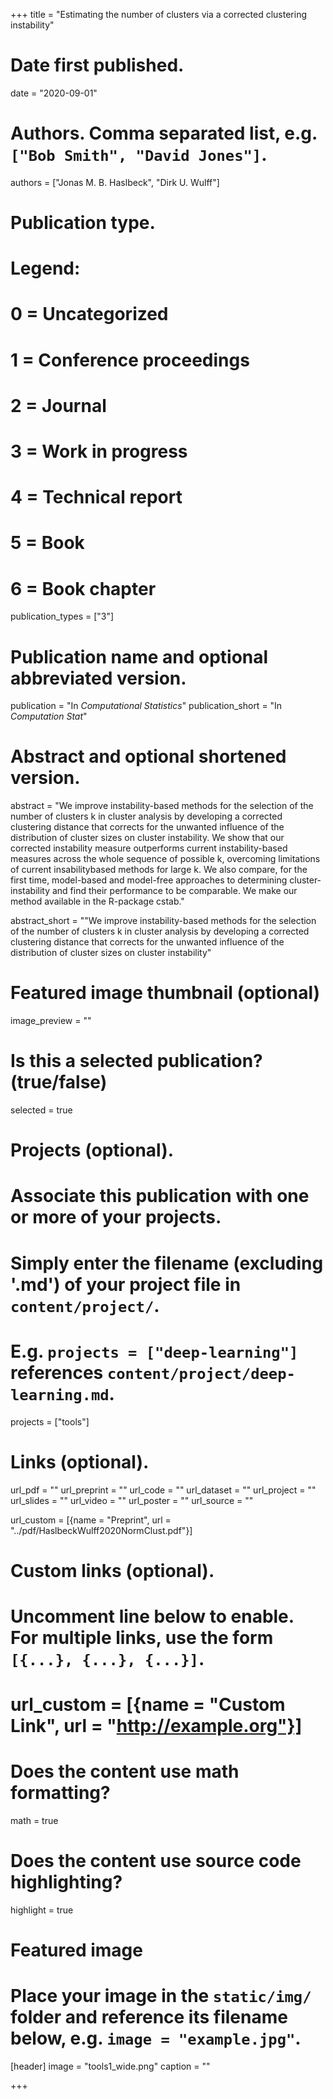 +++
title = "Estimating the number of clusters via a corrected clustering instability"

# Date first published.
date = "2020-09-01"

# Authors. Comma separated list, e.g. `["Bob Smith", "David Jones"]`.
authors = ["Jonas M. B. Haslbeck", "Dirk U. Wulff"]

# Publication type.
# Legend:
# 0 = Uncategorized
# 1 = Conference proceedings
# 2 = Journal
# 3 = Work in progress
# 4 = Technical report
# 5 = Book
# 6 = Book chapter
publication_types = ["3"]

# Publication name and optional abbreviated version.
publication = "In *Computational Statistics*"
publication_short = "In *Computation Stat*"

# Abstract and optional shortened version.
abstract = "We improve instability-based methods for the selection of the number of clusters k in cluster analysis by developing a corrected clustering distance that corrects for the unwanted influence of the distribution of cluster sizes on cluster instability. We show that our corrected instability measure outperforms current instability-based measures across the whole sequence of possible k, overcoming limitations of current insabilitybased methods for large k. We also compare, for the first time, model-based and model-free approaches to determining cluster-instability and find their performance to be comparable. We make our method available in the R-package cstab."

abstract_short = ""We improve instability-based methods for the selection of the number of clusters k in cluster analysis by developing a corrected clustering distance that corrects for the unwanted influence of the distribution of cluster sizes on cluster instability"


# Featured image thumbnail (optional)
image_preview = ""

# Is this a selected publication? (true/false)
selected = true

# Projects (optional).
#   Associate this publication with one or more of your projects.
#   Simply enter the filename (excluding '.md') of your project file in `content/project/`.
#   E.g. `projects = ["deep-learning"]` references `content/project/deep-learning.md`.
projects = ["tools"]

# Links (optional).
url_pdf = ""
url_preprint = ""
url_code = ""
url_dataset = ""
url_project = ""
url_slides = ""
url_video = ""
url_poster = ""
url_source = ""

url_custom = [{name = "Preprint", url = "../pdf/HaslbeckWulff2020NormClust.pdf"}]

# Custom links (optional).
#   Uncomment line below to enable. For multiple links, use the form `[{...}, {...}, {...}]`.
# url_custom = [{name = "Custom Link", url = "http://example.org"}]

# Does the content use math formatting?
math = true

# Does the content use source code highlighting?
highlight = true

# Featured image
# Place your image in the `static/img/` folder and reference its filename below, e.g. `image = "example.jpg"`.
[header]
image = "tools1_wide.png"
caption = ""

+++
